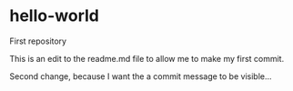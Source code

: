 # hello-world
First repository

This is an edit to the readme.md file to allow me to make my first commit.

Second change, because I want the a commit message to be visible...
